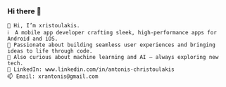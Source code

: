 ### Hi there 👋

    👋 Hi, I’m xristoulakis.
    ℹ️  A mobile app developer crafting sleek, high-performance apps for Android and iOS.
    📱 Passionate about building seamless user experiences and bringing ideas to life through code.
    🤖 Also curious about machine learning and AI – always exploring new tech.
    📌 LinkedIn: www.linkedin.com/in/antonis-christoulakis
    📫 Email: xrantonis@gmail.com

<!--
**xristoulakhs/xristoulakhs** is a ✨ _special_ ✨ repository because its `README.md` (this file) appears on your GitHub profile.

Here are some ideas to get you started:

- 🔭 I’m currently working on ...
- 🌱 I’m currently learning ...
- 👯 I’m looking to collaborate on ...
- 🤔 I’m looking for help with ...
- 💬 Ask me about ...
- 📫 How to reach me: ...
- 😄 Pronouns: ...
- ⚡ Fun fact: ...
-->
